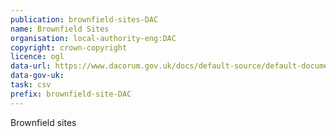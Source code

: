 ```yaml
---
publication: brownfield-sites-DAC
name: Brownfield Sites
organisation: local-authority-eng:DAC
copyright: crown-copyright
licence: ogl
data-url: https://www.dacorum.gov.uk/docs/default-source/default-document-library/dbc---brownfield-land-register-2017---csv-data-gov-version.csv?sfvrsn=0
data-gov-uk: 
task: csv
prefix: brownfield-site-DAC
---
```


Brownfield sites

